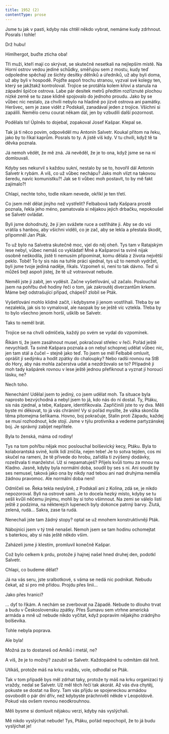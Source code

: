 ```yaml
---
title: 1952 (2)
contentType: prose
---
```


<section>

Jsme tu jak v pasti, kdyby nás chtěl někdo vybrat, nemáme kudy zdrhnout. Posrals i tohle!

Drž hubu!

Himlhergot, buďte zticha oba!

Tři muži, kteří mají co skrývat, se skutečně nesetkali na nejlepším místě. Na Horní ostrov vedou jediné schůdky, směřujou sem z mostu, kudy teď odpoledne spěchají ze šichty desítky dělníků a úředníků, už aby byli doma, už aby byli v hospodě. Pojďte aspoň trochu stranou, vyzval své kolegy ten, který se jakžtakž kontroloval. Trojice se protáhla kolem křoví a stanula na západní špičce ostrova. Labe pár desítek metrů předtím rozříznuté plochou nízké země se tu zase klidně spojovalo do jednoho proudu. Jako by se vůbec nic nestalo, za chvíli nebylo na hladině po jizvě ostrova ani památky. Heršvec, sem je zase vidět z Podskalí, zanadával jeden z trojice. Všichni si zapálili. Nemělo cenu courat někam dál, jen by vzbudili další pozornost.

Podělals to! Úplněs to dojebal, zopakoval Josef Kašpar. Klepal se.

Tak já ti něco povim, odpověděl mu Antonín Salvetr. Koukal přitom na řeku, jako by to říkal kaprům. Posrals to ty. A jistě víš kdy. V tu chvíli, když tě ta děvka poznala.

Já nemoh vědět, že mě zná. Já nevěděl, že je to ona, když jsme se na ní domlouvali.

Kdyby ses nekurvil s každou sukní, nestalo by se to, hovořil dál Antonín Salvetr k rybám. A víš, co už vůbec nechápu? Jaks moh vlízt na takovou šeredu, navíc komunistku?! Jak se ti vůbec moh postavit, to by mě fakt zajímalo?!

Chlapi, nechte toho, todle nikam nevede, okřikl je ten třetí.

Co jsem měl dělat jinýho než vystřelit? Felbabová tady Kašpara prostě poznala, řekla jeho méno, pamatovala si nějakou jejich drbačku, nepokoušel se Salvetr ovládat.

Byli jsme dohodnutý, že jí jen svážete ruce a ostříháte ji. Aby se do vsi vrátila s hanbou, aby všichni viděli, co je zač, aby se lekla a přestala škodit, připomněl Jan Pták.

To už bylo na Salvetra skutečně moc, vjel do něj oheň. Tys tam v Ratajským lese nebyl, vůbec nemáš co vykládat! Mně a Kašparovi ta svině nijak osobně neškodila, jistě ti nemusím připomínat, komu dělala z života největší peklo. Tobě! To ty sis nás na tuhle práci sjednal, tys už to nemoh vydržet, byli jsme tvoje jediná naděje, říkals. Vzpomeň si, není to tak dávno. Teď si můžeš bejt aspoň jistej, že tě už votravovat nebude.

Neměli jste ji zabít, jen vyděsit. Začne vyšetřování, už začalo. Poslouchal jsem na pohřbu dvě hodiny řeči o tom, jak zakroutěj diverzantům krkem. Máme bejt odstrašující případ, chápeš? zlobil se Pták.

Vyšetřování mohlo klidně začít, i kdybysme ji jenom vostřihali. Třeba by se nezalekla, jak sis to vymaloval, ale naopak by se ještě víc vztekla. Třeba by to bylo všechno jenom horší, ušklíb se Salvetr.

Taks to neměl brát.

Trojice se na chvíli odmlčela, každý po svém se vydal do vzpomínek.

Řikám ti, že jsem zasáhnout musel, pokračoval střelec v řeči. Pořád ještě nevychladl. Ta svině Kašpara poznala a on nebyl schopnej udělat vůbec nic, jen tam stál a čučel – stejně jako teď. To jsem se měl Felbabě omluvit, oprášit jí sedýnku a hodit zpátky do chaloupky? Nebo radši rovnou na StB do Hory, aby nás mohla začerstva udat a nezdržovalo se to? Případně ji moh tady kašpárek rovnou v lese ještě jednou přefiknout a vyznat jí horoucí lásku, ne?

Nech toho.

Nenechám! Udělal jsem to jediný, co jsem udělat moh. Ta situace byla naprosto bezvýchodná a nebyl jsem to já, kdo nás do ní dostal. Ty, Ptáku, sis nás zjednal, a tebe, Kašpare, identifikovala. Zapříčinili jste to vy dva. Měli byste mi děkovat, to já vás chráním! Vy si pořád myslíte, že válka skončila těma pitomejma šeříkama. Hovno, boj pokračuje, Stalin proti Západu, každej se musí rozhodnout, kde stojí. Jsme v týlu protivníka a vedeme partyzánskej boj. Je správný zabíjet nepřítele.

Byla to ženská, máma od rodiny!

Tys na tom pohřbu nějak moc poslouchal bolševický kecy, Ptáku. Byla to kolaborantská svině, kolik lidí zničila, nejen tebe! Je to sotva tejden, cos mi skučel na rameni, že tě přivede do hrobu, zařídila ti zvýšený dodávky, rozeštvala ti manželství. Už si nepamatuješ? Přijels kvůli tomu za mnou na Kladno. Jasně, kdyby byla normální doba, soudil by ses s ní. Ani soudit by ses nemusel, taková jako ona by nikdy nad tebou ani nad druhýma neměla žádnou pravomoc. Ale normální doba není!

Odmlčeli se. Řeka tekla neslyšně, z Podskalí ani z Kolína, zdá se, je nikdo nepozoroval. Byli na ostrově sami. Je to docela hezký místo, kdyby se tu sešli kvůli něčemu jinýmu, mohli by si toho všimnout. Na zemi se válelo listí ještě z podzima, na některejch lupenech byly dokonce patrný barvy. Žlutá, zelená, rudá… Sakra, zase ta rudá.

Nenechali jste tam žádný stopy? optal se už mnohem konstruktivněji Pták.

Nábojnici jsem v tý tmě nenašel. Nemoh jsem se tam hodinu ochomejtat s baterkou, aby si nás ještě někdo všim.

Zaházeli jsme ji klestím, promluvil konečně Kašpar.

Což bylo celkem k prdu, protože ji hajnej našel hned druhej den, podotkl Salvetr.

Chlapi, co budeme dělat?

Já na vás seru, jste sralbotkové, s váma se nedá nic podnikat. Nebudu čekat, až si pro mě přídou. Projdu přes linii…

Jako přes hranici?

… dyť to říkám. A nechám se zverbovat na Západě. Nebude to dlouho trvat a budu v Československu zpátky. Přes Šumavu sem vtrhne americká armáda a mně už nebude nikdo vyčítat, když popravím nějakýho zrádnýho bolševika.

Tohle nebyla poprava.

Ale byla!

Možná za to dostaneš od Amíků i metál, ne?

A víš, že je to možný? zazubil se Salvetr. Každopádně tu odmítám dál hnít.

Utíkáš, protože máš na krku vraždu, vole, odhodlal se Pták.

Tak v tom případě bys měl zdrhat taky, protože ty máš na krku organizaci tý vraždy, nedal se Salvetr. Už měl těch řečí tak akorát. Až vás dva chytěj, pokuste se dostat na Bory. Tam vás přijdu se spojeneckou armádou osvobodit o pár dní dřív, než kdybyste práchnivěli někde v Leopoldově. Pokud vás ovšem rovnou neodkrouhnou.

Měli bysme si domluvit nějakou verzi, kdyby nás vyslýchali.

Mě nikdo vyslýchat nebude! Tys, Ptáku, pořád nepochopil, že to já budu vyslýchat je!

</section>
